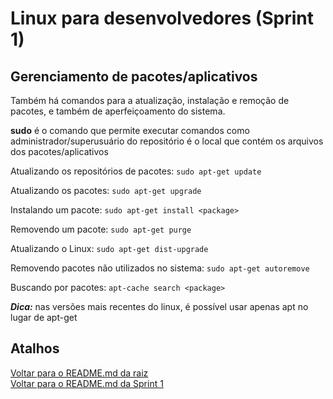 # Linux para desenvolvedores (Sprint 1)

## Gerenciamento de pacotes/aplicativos

Também há comandos para a atualização, instalação e remoção de pacotes, e também de aperfeiçoamento do sistema.

**sudo** é o comando que permite executar comandos como administrador/superusuário do
repositório é o local que contém os arquivos dos pacotes/aplicativos

Atualizando os repositórios de pacotes: ```sudo apt-get update```

Atualizando os pacotes: ```sudo apt-get upgrade```

Instalando um pacote: ```sudo apt-get install <package>```

Removendo um pacote: ```sudo apt-get purge``` <package>

Atualizando o Linux: ```sudo apt-get dist-upgrade```

Removendo pacotes não utilizados no sistema: ```sudo apt-get autoremove```

Buscando por pacotes: ```apt-cache search <package>```

***Dica:*** nas versões mais recentes do linux, é possível usar apenas apt no lugar de apt-get

## Atalhos
[Voltar para o README.md da raiz](/README.md)\
[Voltar para o README.md da Sprint 1](/Sprint%201/README.md)
